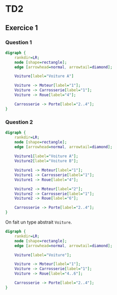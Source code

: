 # TD2

## Exercice 1


### Question 1

<!-- Une voiture de type A est constituée d’un moteur, d’une carrosserie et de quatre roues. La carrosserie est constituée de portes, dont le nombre peut varier entre 2 et 4. 
Proposez un diagramme de classes pour les voitures A.
-->

```dot
digraph {
    rankdir=LR;
    node [shape=rectangle];
    edge [arrowhead=normal, arrowtail=diamond];

    Voiture[label="Voiture A"]

    Voiture -> Moteur[label="1"];
    Voiture -> Carrosserie[label="1"];
    Voiture -> Roue[label="4"];

    Carrosserie -> Porte[label="2..4"];
}
```

### Question 2

<!-- Les voitures de type B sont constituées de deux moteurs (l’un à l’avant et l’autre à l’arrière), d’une carrosserie et de six roues. La carrosserie est constituée de portes, dont le nombre peut varier entre 2 et 4. -->

```dot
digraph {
    rankdir=LR;
    node [shape=rectangle];
    edge [arrowhead=normal, arrowtail=diamond];
    
    Voiture1[label="Voiture A"];
    Voiture2[label="Voiture B"];

    Voiture1 -> Moteur[label="1"];
    Voiture1 -> Carrosserie[label="1"];
    Voiture1 -> Roue[label="4"];

    Voiture2 -> Moteur[label="2"];
    Voiture2 -> Carrosserie[label="1"];
    Voiture2 -> Roue[label="6"];

    Carrosserie -> Porte[label="2..4"];
}
```

On fait un type abstrait `Voiture`.

```dot
digraph {
    rankdir=LR;
    node [shape=rectangle];
    edge [arrowhead=normal, arrowtail=diamond];

    Voiture[label="Voiture"];

    Voiture -> Moteur[label="1"];
    Voiture -> Carrosserie[label="1"];
    Voiture -> Roue[label="4..6"];

    Carrosserie -> Porte[label="2..4"];
}
```
